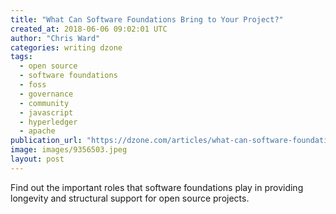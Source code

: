 ```yaml
---
title: "What Can Software Foundations Bring to Your Project?"
created_at: 2018-06-06 09:02:01 UTC
author: "Chris Ward"
categories: writing dzone
tags:
  - open source
  - software foundations
  - foss
  - governance
  - community
  - javascript
  - hyperledger
  - apache
publication_url: "https://dzone.com/articles/what-can-software-foundations-bring-to-your-projec"
image: images/9356503.jpeg
layout: post
---
```

Find out the important roles that software foundations play in providing longevity and structural support for open source projects.

